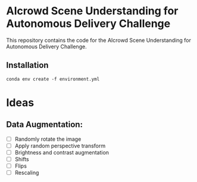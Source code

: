 
# AIcrowd Scene Understanding for Autonomous Delivery Challenge

This repository contains the code for the AIcrowd Scene Understanding for Autonomous Delivery Challenge.

## Installation

```
conda env create -f environment.yml
```

# Ideas

## Data Augmentation:

- [ ] Randomly rotate the image
- [ ] Apply random perspective transform
- [ ] Brightness and contrast augmentation
- [ ] Shifts
- [ ] Flips
- [ ] Rescaling
